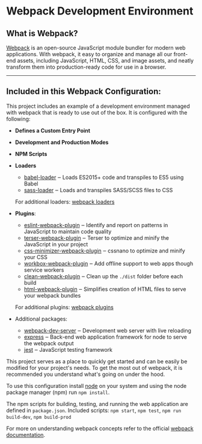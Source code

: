 # Webpack Development Environment

## What is Webpack?
[Webpack](https://webpack.js.org/) is an open-source JavaScript module bundler for modern web applications. With webpack, it easy to organize and manage all our front-end assets, including JavaScript, HTML, CSS, and image assets, and neatly transform them into production-ready code for use in a browser. 

___

## Included in this Webpack Configuration:
This project includes an example of a development environment managed with webpack that is ready to use out of the box. It is configured with the following:

- **Defines a Custom Entry Point**
- **Development and Production Modes**
- **NPM Scripts**
- **Loaders**
  - [babel-loader](https://webpack.js.org/loaders/babel-loader/) ‒ Loads ES2015+ code and transpiles to ES5 using Babel
  - [sass-loader](https://webpack.js.org/loaders/sass-loader/) ‒  Loads and transpiles SASS/SCSS files to CSS

  For additional loaders: [webpack loaders](https://webpack.js.org/loaders/)
- **Plugins**: 
  - [eslint-webpack-plugin](https://webpack.js.org/plugins/eslint-webpack-plugin/) ‒  Identify and report on patterns in JavaScript to maintain code quality
  - [terser-webpack-plugin](https://webpack.js.org/plugins/terser-webpack-plugin/) ‒ Terser to optimize and minify the JavaScript in your project
  - [css-minimizer-webpack-plugin](https://webpack.js.org/plugins/css-minimizer-webpack-plugin/) ‒ cssnano to optimize and minify your CSS
  - [workbox-webpack-plugin](https://webpack.js.org/guides/progressive-web-application/#adding-workbox) ‒ Add offline support to web apps though service workers
  - [clean-webpack-plugin](https://webpack.js.org/guides/output-management/#cleaning-up-the-dist-folder) ‒ Clean up the `./dist` folder before each build
  - [html-webpack-plugin]() ‒ Simplifies creation of HTML files to serve your webpack bundles

  For additional plugins: [webpack plugins](https://webpack.js.org/plugins/)

- Additional packages:
  - [webpack-dev-server](https://webpack.js.org/guides/development/#using-webpack-dev-server) ‒ Development web server with live reloading
  - [express](https://expressjs.com/) ‒ Back-end web application framework for node to serve the webpack output
  - [jest](https://webpack.js.org/contribute/writing-a-loader/#testing) ‒ JavaScript testing framework


This project serves as a place to quickly get started and can be easily be modified for your project's needs. To get the most out of webpack, it is recommended you understand what's going on under the hood.

To use this configuration install [node](https://nodejs.dev/) on your system and using the node package manager (npm) run `npm install`.

The npm scripts for building, testing, and running the web application are defined in `package.json`. Included scripts: `npm start`, `npm test`, `npm run build-dev`, `npm build-prod`

For more on understanding webpack concepts refer to the official [webpack documentation](https://webpack.js.org/concepts/).
